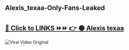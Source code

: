 
 ## Alexis_texaa-Only-Fans-Leaked

# <h2><a href="https://clipsfans.com/Alexis_texaa&ref=git">🔗 Click to LINKS ⏩⏩ 👉 🟢 Alexis texaa </a></h2>

<a href="https://clipsfans.com/Alexis_texaa&ref=git" rel="nofollow" data-target="animated-image.originalLink"><img src="https://i.ibb.co.com/xMMVF88/686577567.gif" alt="Viral Video Original" style="max-width: 100%; display: inline-block;" data-target="animated-image.originalImage"></a>
